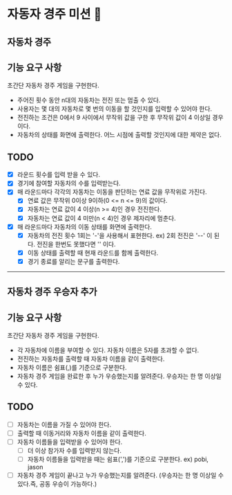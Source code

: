 # 자동자 경주 미션 🚀

## 자동차 경주

## 기능 요구 사항
초간단 자동차 경주 게임을 구현한다.
* 주어진 횟수 동안 n대의 자동차는 전진 또는 멈출 수 있다.
* 사용자는 몇 대의 자동차로 몇 번의 이동을 할 것인지를 입력할 수 있어야 한다.
* 전진하는 조건은 0에서 9 사이에서 무작위 값을 구한 후 무작위 값이 4 이상일 경우이다.
* 자동차의 상태를 화면에 출력한다. 어느 시점에 출력할 것인지에 대한 제약은 없다.

## TODO
* [x] 라운드 횟수를 입력 받을 수 있다.
* [x] 경기에 참여할 자동차의 수를 입력받는다.
* [x] 매 라운드마다 각각의 자동차는 이동을 판단하는 연료 값을 무작위로 가진다.
  * [x] 연료 값은 무작위 0이상 9이하(0 <= n <= 9)의 값이다. 
  * [x] 자동차는 연료 값이 4 이상(n >= 4)인 경우 전진한다.
  * [x] 자동차는 연료 값이 4 미만(n < 4)인 경우 제자리에 멈춘다.
* [x] 매 라운드마다 자동차의 이동 상태를 화면에 출력한다.
  * [x] 자동차의 전진 횟수 1회는 '-'을 사용해서 표현한다. ex) 2회 전진은 '--' 이 된다. 전진을 한번도 못했다면 '' 이다.
  * [x] 이동 상태를 출력할 때 현재 라운드를 함께 출력한다.
  * [x] 경기 종료를 알리는 문구를 출력한다.

---

## 자동차 경주 우승자 추가

## 기능 요구 사항
초간단 자동차 경주 게임을 구현한다.
* 각 자동차에 이름을 부여할 수 있다. 자동차 이름은 5자를 초과할 수 없다.
* 전진하는 자동차를 출력할 때 자동차 이름을 같이 출력한다.
* 자동차 이름은 쉼표(,)를 기준으로 구분한다.
* 자동차 경주 게임을 완료한 후 누가 우승했는지를 알려준다. 우승자는 한 명 이상일 수 있다.

## TODO
* [ ] 자동차는 이름을 가질 수 있어야 한다.
* [ ] 출력할 때 이동거리와 자동차 이름을 같이 출력한다.
* [ ] 자동차 이름들을 입력받을 수 있어야 한다.
  * [ ] 더 이상 참가자 수를 입력받지 않는다.
  * [ ] 자동차 이름들을 입력받을 때는 쉼표(',')를 기준으로 구분한다. ex) pobi, jason
* [ ] 자동차 경주 게임이 끝나고 누가 우승했는지를 알려준다. (우승자는 한 명 이상일 수 있다.즉, 공동 우승이 가능하다.)
